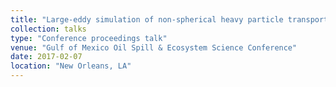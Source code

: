 ```yaml
---
title: "Large-eddy simulation of non-spherical heavy particle transport in the atmospheric boundary layer"
collection: talks
type: "Conference proceedings talk"
venue: "Gulf of Mexico Oil Spill & Ecosystem Science Conference"
date: 2017-02-07
location: "New Orleans, LA"
---
```

